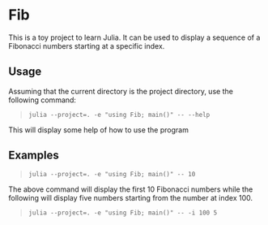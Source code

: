 # Fib

This is a toy project to learn Julia. It can be used to display a sequence of a Fibonacci numbers starting at a specific index.

## Usage

Assuming that the current directory is the project directory, use the following command:
> `julia --project=. -e "using Fib; main()" -- --help`

This will display some help of how to use the program

## Examples

> `julia --project=. -e "using Fib; main()" -- 10`

The above command will display the first 10 Fibonacci numbers while the following will display five numbers starting from the number at index 100.

> `julia --project=. -e "using Fib; main()" -- -i 100 5`
